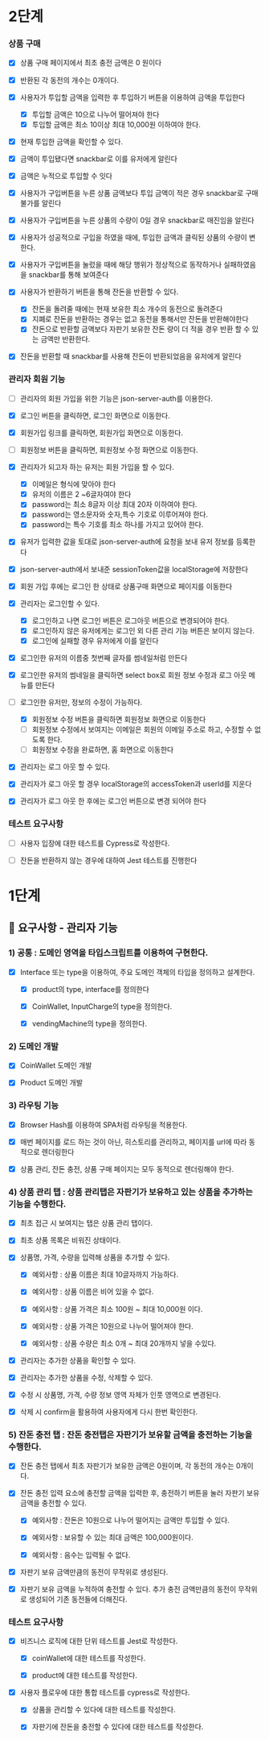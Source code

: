 # 2단계

### 상품 구매

- [x] 상품 구매 페이지에서 최초 충전 금액은 0 원이다
- [x] 반환된 각 동전의 개수는 0개이다.

- [x] 사용자가 투입할 금액을 입력한 후 투입하기 버튼을 이용하여 금액을 투입한다

  - [x] 투입할 금액은 10으로 나누어 떨어져야 한다
  - [x] 투입할 금액은 최소 10이상 최대 10,000원 이하여야 한다.

- [x] 현재 투입한 금액을 확인할 수 있다.
- [x] 금액이 투입됐다면 snackbar로 이를 유저에게 알린다
- [x] 금액은 누적으로 투입할 수 잇다

- [x] 사용자가 구입버튼을 누른 상품 금액보다 투입 금액이 적은 경우 snackbar로 구매불가를 알린다
- [x] 사용자가 구입버튼을 누른 상품의 수량이 0일 경우 snackbar로 매진임을 알린다
- [x] 사용자가 성공적으로 구입을 하였을 때에, 투입한 금액과 클릭된 상품의 수량이 변한다.
- [x] 사용자가 구입버튼을 눌렀을 때에 해당 행위가 정상적으로 동작하거나 실패하였음을 snackbar를 통해 보여준다

- [x] 사용자가 반환하기 버튼을 통해 잔돈을 반환할 수 있다.

  - [x] 잔돈을 돌려줄 때에는 현재 보유한 최소 개수의 동전으로 돌려준다
  - [x] 지폐로 잔돈을 반환하는 경우는 없고 동전을 통해서만 잔돈을 반환해야한다
  - [x] 잔돈으로 반환할 금액보다 자판기 보유한 잔돈 량이 더 적을 경우 반환 할 수 있는 금액만 반환한다.

- [x] 잔돈을 반환할 때 snackbar를 사용해 잔돈이 반환되었음을 유저에게 알린다

### 관리자 회원 기능

- [ ] 관리자의 회원 가입을 위한 기능은 json-server-auth를 이용한다.

- [x] 로그인 버튼을 클릭하면, 로그인 화면으로 이동한다.
- [x] 회원가입 링크를 클릭하면, 회원가입 화면으로 이동한다.
- [ ] 회원정보 버튼을 클릭하면, 회원정보 수정 화면으로 이동한다.

- [x] 관리자가 되고자 하는 유저는 회원 가입을 할 수 있다.

  - [x] 이메일은 형식에 맞아야 한다
  - [x] 유저의 이름은 2 ~6글자여야 한다
  - [x] password는 최소 8글자 이상 최대 20자 이하여야 한다.
  - [x] password는 영소문자와 숫자,특수 기호로 이루어져야 한다.
  - [x] password는 특수 기호를 최소 하나를 가지고 있어야 한다.

- [x] 유저가 입력한 값을 토대로 json-server-auth에 요청을 보내 유저 정보를 등록한다
- [x] json-server-auth에서 보내준 sessionToken값을 localStorage에 저장한다
- [x] 회원 가입 후에는 로그인 한 상태로 상품구매 화면으로 페이지를 이동한다

- [x] 관리자는 로그인할 수 있다.

  - [x] 로그인하고 나면 로그인 버튼은 로그아웃 버튼으로 변경되어야 한다.
  - [x] 로그인하지 않은 유저에게는 로그인 외 다른 관리 기능 버튼은 보이지 않는다.
  - [x] 로그인에 실패할 경우 유저에게 이를 알린다

- [x] 로그인한 유저의 이름중 첫번째 글자를 썸네일처럼 만든다
- [x] 로그인한 유저의 썸네일을 클릭하면 select box로 회원 정보 수정과 로그 아웃 메뉴를 만든다

- [ ] 로그인한 유저만, 정보의 수정이 가능하다.

  - [x] 회원정보 수정 버튼을 클릭하면 회원정보 화면으로 이동한다
  - [ ] 회원정보 수정에서 보여지는 이메일은 회원의 이메일 주소로 하고, 수정할 수 없도록 한다.
  - [ ] 회원정보 수정을 완료하면, 홈 화면으로 이동한다

- [x] 관리자는 로그 아웃 할 수 있다.
- [x] 관리자가 로그 아웃 할 경우 localStorage의 accessToken과 userId를 지운다
- [x] 관리자가 로그 아웃 한 후에는 로그인 버튼으로 변경 되어야 한다

### 테스트 요구사항

- [ ] 사용자 입장에 대한 테스트를 Cypress로 작성한다.

- [ ] 잔돈을 반환하지 않는 경우에 대하여 Jest 테스트를 진행한다

# 1단계

## 🎯 요구사항 - 관리자 기능

### 1) 공통 : 도메인 영역을 타입스크립트를 이용하여 구현한다.

- [x] Interface 또는 type을 이용하여, 주요 도메인 객체의 타입을 정의하고 설계한다.

  - [x] product의 type, interface를 정의한다

  - [x] CoinWallet, InputCharge의 type을 정의한다.

  - [x] vendingMachine의 type을 정의한다.

### 2) 도메인 개발

- [x] CoinWallet 도메인 개발

- [x] Product 도메인 개발

### 3) 라우팅 기능

- [x] Browser Hash를 이용하여 SPA처럼 라우팅을 적용한다.

- [x] 매번 페이지를 로드 하는 것이 아닌, 히스토리를 관리하고, 페이지를 url에 따라 동적으로 렌더링한다

- [x] 상품 관리, 잔돈 충전, 상품 구매 페이지는 모두 동적으로 렌더링해야 한다.

### 4) 상품 관리 탭 : 상품 관리탭은 자판기가 보유하고 있는 상품을 추가하는 기능을 수행한다.

- [x] 최초 접근 시 보여지는 탭은 상품 관리 탭이다.

- [x] 최초 상품 목록은 비워진 상태이다.

- [x] 상품명, 가격, 수량을 입력해 상품을 추가할 수 있다.

  - [x] 예외사항 : 상품 이름은 최대 10글자까지 가능하다.

  - [x] 예외사항 : 상품 이름은 비어 있을 수 없다.

  - [x] 예외사항 : 상품 가격은 최소 100원 ~ 최대 10,000원 이다.

  - [x] 예외사항 : 상품 가격은 10원으로 나누어 떨어져야 한다.

  - [x] 예외사항 : 상품 수량은 최소 0개 ~ 최대 20개까지 넣을 수있다.

- [x] 관리자는 추가한 상품을 확인할 수 있다.

- [x] 관리자는 추가한 상품을 수정, 삭제할 수 있다.

- [x] 수정 시 상품명, 가격, 수량 정보 영역 자체가 인풋 영역으로 변경된다.

- [x] 삭제 시 confirm을 활용하여 사용자에게 다시 한번 확인한다.

### 5) 잔돈 충전 탭 : 잔돈 충전탭은 자판기가 보유할 금액을 충전하는 기능을 수행한다.

- [x] 잔돈 충전 탭에서 최초 자판기가 보유한 금액은 0원이며, 각 동전의 개수는 0개이다.

- [x] 잔돈 충전 입력 요소에 충전할 금액을 입력한 후, 충전하기 버튼을 눌러 자판기 보유 금액을 충전할 수 있다.

  - [x] 예외사항 : 잔돈은 10원으로 나누어 떨어지는 금액만 투입할 수 있다.

  - [x] 예외사항 : 보유할 수 있는 최대 금액은 100,000원이다.

  - [x] 예외사항 : 음수는 입력될 수 없다.

- [x] 자판기 보유 금액만큼의 동전이 무작위로 생성된다.

- [x] 자판기 보유 금액을 누적하여 충전할 수 있다. 추가 충전 금액만큼의 동전이 무작위로 생성되어 기존 동전들에 더해진다.

### 테스트 요구사항

- [x] 비즈니스 로직에 대한 단위 테스트를 Jest로 작성한다.

  - [x] coinWallet에 대한 테스트를 작성한다.

  - [x] product에 대한 테스트를 작성한다.

- [x] 사용자 플로우에 대한 통합 테스트를 cypress로 작성한다.

  - [x] 상품을 관리할 수 있다에 대한 테스트를 작성한다.

  - [x] 자판기에 잔돈을 충전할 수 있다에 대한 테스트를 작성한다.
